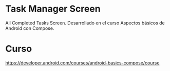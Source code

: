 # Task Manager Screen
All Completed Tasks Screen. Desarrollado en el curso Aspectos básicos de Android con Compose.

# Curso
https://developer.android.com/courses/android-basics-compose/course
